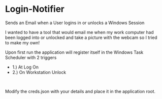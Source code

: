 # Login-Notifier
Sends an Email when a User logins in or unlocks a Windows Session

I wanted to have a tool that would email me when my work computer had been logged into or unlocked and take a picture with the webcam so I tried to make my own!

Upon first run the application will register itself in the Windows Task Scheduler with 2 triggers <br/>
  * 1.) At Log On
  * 2.) On Workstation Unlock
<br />

Modify the creds.json with your details and place it in the application root.

